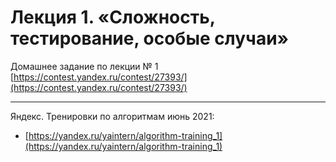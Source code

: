 # Лекция 1. «Сложность, тестирование, особые случаи»

Домашнее задание по лекции № 1 [https://contest.yandex.ru/contest/27393/](https://contest.yandex.ru/contest/27393/)

--- 

Яндекс. Тренировки по алгоритмам июнь 2021:

- [https://yandex.ru/yaintern/algorithm-training_1](https://yandex.ru/yaintern/algorithm-training_1)
